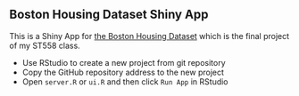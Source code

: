## Boston Housing Dataset Shiny App

This is a Shiny App for [the Boston Housing Dataset](http://lib.stat.cmu.edu/datasets/boston) which is the final project of my ST558 class.

* Use RStudio to create a new project from git repository
* Copy the GitHub repository address to the new project
* Open `server.R` or `ui.R` and then click `Run App` in RStudio
